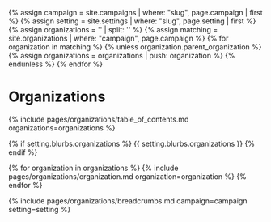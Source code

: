 {% assign campaign = site.campaigns | where: "slug", page.campaign | first %}
{% assign setting = site.settings | where: "slug", page.setting | first %}
{% assign organizations = '' | split: '' %}
{% assign matching = site.organizations | where: "campaign", page.campaign %}
{% for organization in matching %}
{% unless organization.parent_organization %}
{% assign organizations = organizations | push: organization %}
{% endunless %}
{% endfor %}

# Organizations

<!-- Table Of Contents -->
{% include pages/organizations/table_of_contents.md organizations=organizations %}

{% if setting.blurbs.organizations %}
{{ setting.blurbs.organizations }}
{% endif %}

{% for organization in organizations %}
{% include pages/organizations/organization.md organization=organization %}
{% endfor %}

{% include pages/organizations/breadcrumbs.md campaign=campaign setting=setting %}
